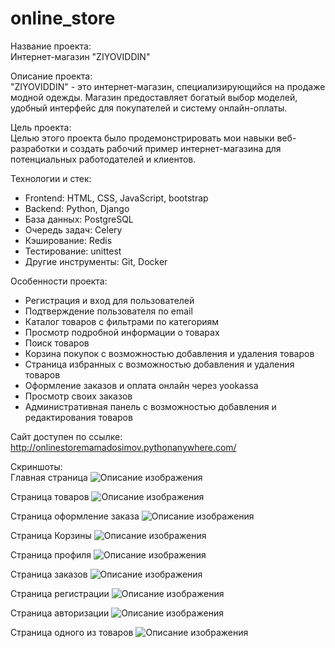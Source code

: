 # online_store

Название проекта:  
Интернет-магазин "ZIYOVIDDIN"


Описание проекта:  
"ZIYOVIDDIN" - это интернет-магазин, специализирующийся на продаже модной одежды. Магазин предоставляет богатый выбор моделей, удобный интерфейс для покупателей и систему онлайн-оплаты.


Цель проекта:  
Целью этого проекта было продемонстрировать мои навыки веб-разработки и создать рабочий пример интернет-магазина для потенциальных работодателей и клиентов.

Технологии и стек:  
- Frontend: HTML, CSS, JavaScript, bootstrap  
- Backend: Python, Django  
- База данных: PostgreSQL  
- Очередь задач: Celery  
- Кэширование: Redis  
- Тестирование: unittest  
- Другие инструменты: Git, Docker  

Особенности проекта:  
- Регистрация и вход для пользователей  
- Подтверждение пользователя по email  
- Каталог товаров с фильтрами по категориям  
- Просмотр подробной информации о товарах  
- Поиск товаров  
- Корзина покупок с возможностью добавления и удаления товаров  
- Страница избранных с возможностью добавления и удаления товаров  
- Оформление заказов и оплата онлайн через yookassa  
- Просмотр своих заказов  
- Административная панель с возможностью добавления и редактирования товаров  

 Сайт доступен по ссылке: http://onlinestoremamadosimov.pythonanywhere.com/

Скриншоты:  
Главная страница
![Описание изображения](https://github.com/ziyoviddin-m/online_store/blob/d23f4146fdee77c53c72c691a04066690b63b861/.idea/onlinestoremamadosimov.pythonanywhere.com_(Desktop).png) 

Страница товаров
![Описание изображения](https://github.com/ziyoviddin-m/online_store/blob/d23f4146fdee77c53c72c691a04066690b63b861/.idea/onlinestoremamadosimov.pythonanywhere.com_products_(Desktop).png)  

Страница оформление заказа
![Описание изображения](https://github.com/ziyoviddin-m/online_store/blob/d23f4146fdee77c53c72c691a04066690b63b861/.idea/onlinestoremamadosimov.pythonanywhere.com_orders_order-create_(Desktop).png)

Страница Корзины
![Описание изображения](https://github.com/ziyoviddin-m/online_store/blob/31eca94edf0118582c6a79b5efbd220406249354/.idea/onlinestoremamadosimov.pythonanywhere.com_basket_(Desktop).png)  

Страница профиля
![Описание изображения](https://github.com/ziyoviddin-m/online_store/blob/31eca94edf0118582c6a79b5efbd220406249354/.idea/onlinestoremamadosimov.pythonanywhere.com_users_profile_13_(Desktop).png)  

Страница заказов
![Описание изображения](https://github.com/ziyoviddin-m/online_store/blob/31eca94edf0118582c6a79b5efbd220406249354/.idea/onlinestoremamadosimov.pythonanywhere.com_users_profile_13_(Desktop).png)  

Страница регистрации
![Описание изображения](https://github.com/ziyoviddin-m/online_store/blob/d23f4146fdee77c53c72c691a04066690b63b861/.idea/onlinestoremamadosimov.pythonanywhere.com_users_register_(Desktop).png)  

Страница авторизации
![Описание изображения](https://github.com/ziyoviddin-m/online_store/blob/d23f4146fdee77c53c72c691a04066690b63b861/.idea/onlinestoremamadosimov.pythonanywhere.com_users_login_(Desktop).png)  

Страница одного из товаров
![Описание изображения](https://github.com/ziyoviddin-m/online_store/blob/31eca94edf0118582c6a79b5efbd220406249354/.idea/onlinestoremamadosimov.pyth_9_(Desktop)%20(1).png)  
